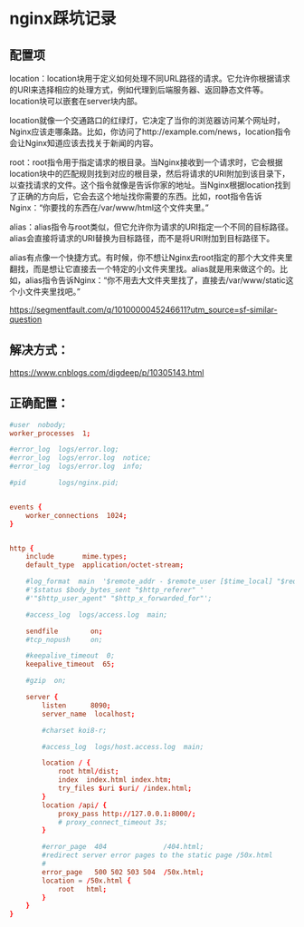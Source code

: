 # nginx踩坑记录

## 配置项
location：location块用于定义如何处理不同URL路径的请求。它允许你根据请求的URI来选择相应的处理方式，例如代理到后端服务器、返回静态文件等。location块可以嵌套在server块内部。

location就像一个交通路口的红绿灯，它决定了当你的浏览器访问某个网址时，Nginx应该走哪条路。比如，你访问了http://example.com/news，location指令会让Nginx知道应该去找关于新闻的内容。

root：root指令用于指定请求的根目录。当Nginx接收到一个请求时，它会根据location块中的匹配规则找到对应的根目录，然后将请求的URI附加到该目录下，以查找请求的文件。这个指令就像是告诉你家的地址。当Nginx根据location找到了正确的方向后，它会去这个地址找你需要的东西。比如，root指令告诉Nginx：“你要找的东西在/var/www/html这个文件夹里。”

alias：alias指令与root类似，但它允许你为请求的URI指定一个不同的目标路径。alias会直接将请求的URI替换为目标路径，而不是将URI附加到目标路径下。

alias有点像一个快捷方式。有时候，你不想让Nginx去root指定的那个大文件夹里翻找，而是想让它直接去一个特定的小文件夹里找。alias就是用来做这个的。比如，alias指令告诉Nginx：“你不用去大文件夹里找了，直接去/var/www/static这个小文件夹里找吧。”

https://segmentfault.com/q/1010000045246611?utm_source=sf-similar-question

## 解决方式：
https://www.cnblogs.com/digdeep/p/10305143.html

## 正确配置：

```conf
#user  nobody;
worker_processes  1;

#error_log  logs/error.log;
#error_log  logs/error.log  notice;
#error_log  logs/error.log  info;

#pid        logs/nginx.pid;


events {
    worker_connections  1024;
}


http {
    include       mime.types;
    default_type  application/octet-stream;

    #log_format  main  '$remote_addr - $remote_user [$time_local] "$request" '
    #'$status $body_bytes_sent "$http_referer" '
    #'"$http_user_agent" "$http_x_forwarded_for"';

    #access_log  logs/access.log  main;

    sendfile        on;
    #tcp_nopush     on;

    #keepalive_timeout  0;
    keepalive_timeout  65;

    #gzip  on;

    server {
        listen      8090;
        server_name  localhost;

        #charset koi8-r;

        #access_log  logs/host.access.log  main;

        location / {
            root html/dist;
            index  index.html index.htm;
            try_files $uri $uri/ /index.html;
        }
        location /api/ {
            proxy_pass http://127.0.0.1:8000/;
            # proxy_connect_timeout 3s;
        }

        #error_page  404              /404.html;
        #redirect server error pages to the static page /50x.html
        #
        error_page   500 502 503 504  /50x.html;
        location = /50x.html {
            root   html;
        }
    }
}
```